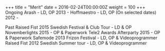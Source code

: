+++
title = "Merit"
date = 2016-02-24T00:00:00Z
weight = 100
+++
Ongoing
Arash - LD, OP 2013 -
Hoffmaestro - LD, OP (On selected dates) 2012 -

Past
Raised Fist 2015 Swedish Festival & Club Tour - LD & OP
Novemberlights 2015 - OP & Paperwork
Tele2 Awards Afterparty 2015 - OP & Paperwork
Safemode 2013 Frizon Festival - LD, OP & Videoprogrammer
Raised Fist 2012 Swedish Summer tour - LD, OP & Videoprogrammer
